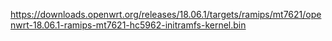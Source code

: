 https://downloads.openwrt.org/releases/18.06.1/targets/ramips/mt7621/openwrt-18.06.1-ramips-mt7621-hc5962-initramfs-kernel.bin
